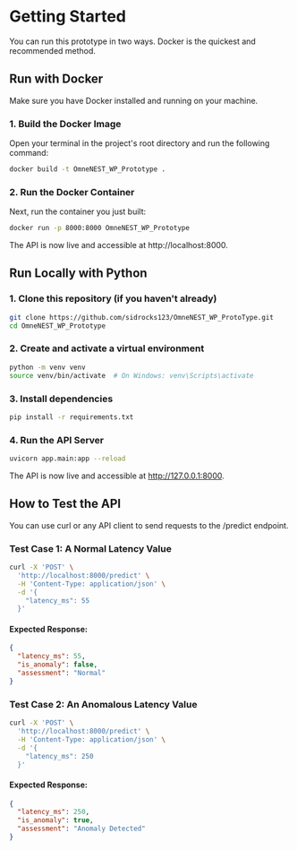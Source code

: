 # Getting Started 
You can run this prototype in two ways. Docker is the quickest and recommended method.
## Run with Docker
Make sure you have Docker installed and running on your machine.
### 1. Build the Docker Image
Open your terminal in the project's root directory and run the following command:
```bash
docker build -t OmneNEST_WP_Prototype .
```
### 2. Run the Docker Container
Next, run the container you just built:
```bash
docker run -p 8000:8000 OmneNEST_WP_Prototype
```
The API is now live and accessible at http://localhost:8000.

## Run Locally with Python
### 1. Clone this repository (if you haven't already)
```bash
git clone https://github.com/sidrocks123/OmneNEST_WP_ProtoType.git
cd OmneNEST_WP_Prototype
```
### 2. Create and activate a virtual environment
```bash
python -m venv venv
source venv/bin/activate  # On Windows: venv\Scripts\activate
```
### 3. Install dependencies
```bash
pip install -r requirements.txt
```
### 4. Run the API Server
```bash
uvicorn app.main:app --reload
```
The API is now live and accessible at http://127.0.0.1:8000.

## How to Test the API
You can use curl or any API client to send requests to the /predict endpoint.
### Test Case 1: A Normal Latency Value
```bash
curl -X 'POST' \
  'http://localhost:8000/predict' \
  -H 'Content-Type: application/json' \
  -d '{
    "latency_ms": 55
  }'
```
#### Expected Response:
```json
{
  "latency_ms": 55,
  "is_anomaly": false,
  "assessment": "Normal"
}
```
### Test Case 2: An Anomalous Latency Value
```bash
curl -X 'POST' \
  'http://localhost:8000/predict' \
  -H 'Content-Type: application/json' \
  -d '{
    "latency_ms": 250
  }'
```
#### Expected Response:
```json
{
  "latency_ms": 250,
  "is_anomaly": true,
  "assessment": "Anomaly Detected"
}
```